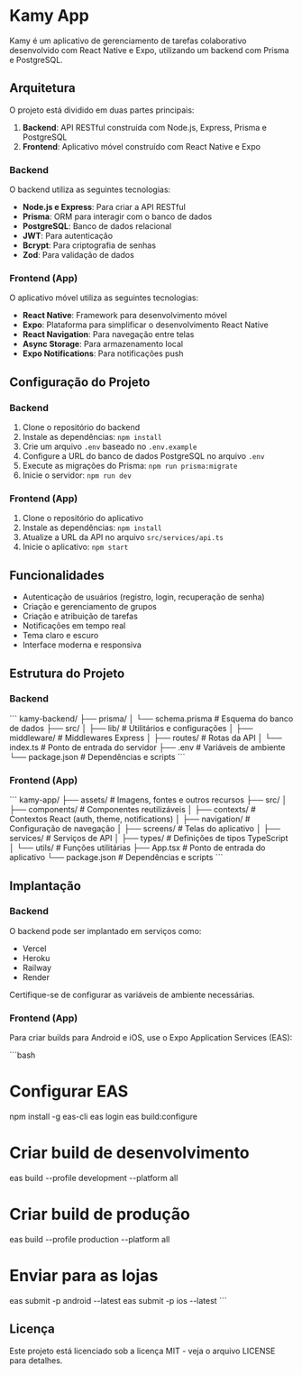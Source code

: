 # Kamy App

Kamy é um aplicativo de gerenciamento de tarefas colaborativo desenvolvido com React Native e Expo, utilizando um backend com Prisma e PostgreSQL.

## Arquitetura

O projeto está dividido em duas partes principais:

1. **Backend**: API RESTful construída com Node.js, Express, Prisma e PostgreSQL
2. **Frontend**: Aplicativo móvel construído com React Native e Expo

### Backend

O backend utiliza as seguintes tecnologias:

- **Node.js e Express**: Para criar a API RESTful
- **Prisma**: ORM para interagir com o banco de dados
- **PostgreSQL**: Banco de dados relacional
- **JWT**: Para autenticação
- **Bcrypt**: Para criptografia de senhas
- **Zod**: Para validação de dados

### Frontend (App)

O aplicativo móvel utiliza as seguintes tecnologias:

- **React Native**: Framework para desenvolvimento móvel
- **Expo**: Plataforma para simplificar o desenvolvimento React Native
- **React Navigation**: Para navegação entre telas
- **Async Storage**: Para armazenamento local
- **Expo Notifications**: Para notificações push

## Configuração do Projeto

### Backend

1. Clone o repositório do backend
2. Instale as dependências: `npm install`
3. Crie um arquivo `.env` baseado no `.env.example`
4. Configure a URL do banco de dados PostgreSQL no arquivo `.env`
5. Execute as migrações do Prisma: `npm run prisma:migrate`
6. Inicie o servidor: `npm run dev`

### Frontend (App)

1. Clone o repositório do aplicativo
2. Instale as dependências: `npm install`
3. Atualize a URL da API no arquivo `src/services/api.ts`
4. Inicie o aplicativo: `npm start`

## Funcionalidades

- Autenticação de usuários (registro, login, recuperação de senha)
- Criação e gerenciamento de grupos
- Criação e atribuição de tarefas
- Notificações em tempo real
- Tema claro e escuro
- Interface moderna e responsiva

## Estrutura do Projeto

### Backend

\`\`\`
kamy-backend/
├── prisma/
│   └── schema.prisma     # Esquema do banco de dados
├── src/
│   ├── lib/              # Utilitários e configurações
│   ├── middleware/       # Middlewares Express
│   ├── routes/           # Rotas da API
│   └── index.ts          # Ponto de entrada do servidor
├── .env                  # Variáveis de ambiente
└── package.json          # Dependências e scripts
\`\`\`

### Frontend (App)

\`\`\`
kamy-app/
├── assets/               # Imagens, fontes e outros recursos
├── src/
│   ├── components/       # Componentes reutilizáveis
│   ├── contexts/         # Contextos React (auth, theme, notifications)
│   ├── navigation/       # Configuração de navegação
│   ├── screens/          # Telas do aplicativo
│   ├── services/         # Serviços de API
│   ├── types/            # Definições de tipos TypeScript
│   └── utils/            # Funções utilitárias
├── App.tsx               # Ponto de entrada do aplicativo
└── package.json          # Dependências e scripts
\`\`\`

## Implantação

### Backend

O backend pode ser implantado em serviços como:

- Vercel
- Heroku
- Railway
- Render

Certifique-se de configurar as variáveis de ambiente necessárias.

### Frontend (App)

Para criar builds para Android e iOS, use o Expo Application Services (EAS):

\`\`\`bash
# Configurar EAS
npm install -g eas-cli
eas login
eas build:configure

# Criar build de desenvolvimento
eas build --profile development --platform all

# Criar build de produção
eas build --profile production --platform all

# Enviar para as lojas
eas submit -p android --latest
eas submit -p ios --latest
\`\`\`

## Licença

Este projeto está licenciado sob a licença MIT - veja o arquivo LICENSE para detalhes.
